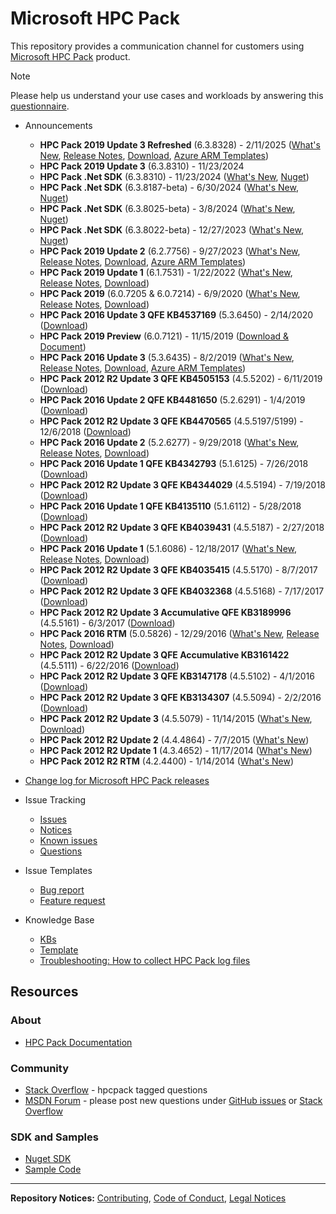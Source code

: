# Microsoft HPC Pack
This repository provides a communication channel for customers using [Microsoft HPC Pack](https://aka.ms/hpcpack) product.

>[!NOTE]
> Please help us understand your use cases and workloads by answering this [questionnaire](https://forms.office.com/r/jhq5NGQwEM?origin=lprLink).

* Announcements
    * **HPC Pack 2019 Update 3 Refreshed** (6.3.8328) - 2/11/2025 ([What's New](https://docs.microsoft.com/en-us/powershell/high-performance-computing/what-s-new-in-hpc-pack-2019-update-3?view=hpc19-ps), [Release Notes](https://docs.microsoft.com/en-us/powershell/high-performance-computing/release-notes-for-hpc-pack-2019-update-3?view=hpc19-ps), [Download](https://www.microsoft.com/en-us/download/details.aspx?id=106334), [Azure ARM Templates](https://github.com/Azure/hpcpack-template/tree/master))
    * **HPC Pack 2019 Update 3** (6.3.8310) - 11/23/2024
    * **HPC Pack .Net SDK** (6.3.8310) - 11/23/2024 ([What's New](CHANGELOG.md#hpc-pack-net-sdk-638310---11232024), [Nuget](https://www.nuget.org/packages/Microsoft.HPC.SDK/6.3.8310))
    * **HPC Pack .Net SDK** (6.3.8187-beta) - 6/30/2024 ([What's New](CHANGELOG.md#hpc-pack-net-sdk-638187-beta---6302024), [Nuget](https://www.nuget.org/packages/Microsoft.HPC.SDK/6.3.8187-beta))
    * **HPC Pack .Net SDK** (6.3.8025-beta) - 3/8/2024 ([What's New](CHANGELOG.md#hpc-pack-net-sdk-638025-beta---382024), [Nuget](https://www.nuget.org/packages/Microsoft.HPC.SDK/6.3.8025-beta))
    * **HPC Pack .Net SDK** (6.3.8022-beta) - 12/27/2023 ([What's New](CHANGELOG.md#hpc-pack-net-sdk-638022-beta---12272023), [Nuget](https://www.nuget.org/packages/Microsoft.HPC.SDK/6.3.8022-beta))
    * **HPC Pack 2019 Update 2** (6.2.7756) - 9/27/2023 ([What's New](https://docs.microsoft.com/en-us/powershell/high-performance-computing/what-s-new-in-hpc-pack-2019-update-2?view=hpc19-ps), [Release Notes](https://docs.microsoft.com/en-us/powershell/high-performance-computing/release-notes-for-hpc-pack-2019-update-2?view=hpc19-ps), [Download](https://www.microsoft.com/en-us/download/details.aspx?id=105615), [Azure ARM Templates](https://github.com/Azure/hpcpack-template/tree/master))  
    * **HPC Pack 2019 Update 1** (6.1.7531) - 1/22/2022 ([What's New](https://docs.microsoft.com/en-us/powershell/high-performance-computing/what-s-new-in-hpc-pack-2019-update-1?view=hpc19-ps), [Release Notes](https://docs.microsoft.com/en-us/powershell/high-performance-computing/release-notes-for-hpc-pack-2019-update-1?view=hpc19-ps), [Download](https://www.microsoft.com/en-us/download/details.aspx?id=103877))  
    * **HPC Pack 2019** (6.0.7205 & 6.0.7214) - 6/9/2020 ([What's New](https://docs.microsoft.com/en-us/powershell/high-performance-computing/what-s-new-in-hpc-pack-2019?view=hpc19-ps), [Release Notes](https://docs.microsoft.com/en-us/powershell/high-performance-computing/release-notes-for-hpc-pack-2019?view=hpc19-ps), [Download](https://www.microsoft.com/en-us/download/details.aspx?id=101360))  
    * **HPC Pack 2016 Update 3 QFE KB4537169** (5.3.6450) - 2/14/2020 ([Download](https://www.microsoft.com/en-us/download/details.aspx?id=100918))
    * **HPC Pack 2019 Preview** (6.0.7121) - 11/15/2019 ([Download & Document](https://www.microsoft.com/en-us/download/details.aspx?id=100592))
    * **HPC Pack 2016 Update 3** (5.3.6435) - 8/2/2019 ([What's New](https://docs.microsoft.com/en-us/powershell/high-performance-computing/what-s-new-in-hpc-pack-2016-update-3?view=hpc16-ps), [Release Notes](https://docs.microsoft.com/en-us/powershell/high-performance-computing/release-notes-for-hpc-pack-2016-update-3?view=hpc16-ps), [Download](https://www.microsoft.com/en-us/download/details.aspx?id=58506), [Azure ARM Templates](https://github.com/Azure/hpcpack-template-2016))
    * **HPC Pack 2012 R2 Update 3 QFE KB4505153** (4.5.5202) - 6/11/2019 ([Download](https://www.microsoft.com/en-us/download/details.aspx?id=58380))
    * **HPC Pack 2016 Update 2 QFE KB4481650** (5.2.6291) - 1/4/2019 ([Download](https://www.microsoft.com/en-us/download/details.aspx?id=57703))
    * **HPC Pack 2012 R2 Update 3 QFE KB4470565** (4.5.5197/5199) - 12/6/2018 ([Download](https://www.microsoft.com/en-us/download/details.aspx?id=57602))
    * **HPC Pack 2016 Update 2** (5.2.6277) - 9/29/2018 ([What's New](https://docs.microsoft.com/en-us/powershell/high-performance-computing/what-s-new-in-hpc-pack-2016-update-2?view=hpc16-ps), [Release Notes](https://docs.microsoft.com/en-us/powershell/high-performance-computing/release-notes-for-hpc-pack-2016-update-2?view=hpc16-ps), [Download](https://www.microsoft.com/en-us/download/details.aspx?id=57344))
    * **HPC Pack 2016 Update 1 QFE KB4342793** (5.1.6125) - 7/26/2018 ([Download](https://www.microsoft.com/en-us/download/details.aspx?id=57174))
    * **HPC Pack 2012 R2 Update 3 QFE KB4344029** (4.5.5194) - 7/19/2018 ([Download](https://www.microsoft.com/en-us/download/details.aspx?id=57161))
    * **HPC Pack 2016 Update 1 QFE KB4135110** (5.1.6112) - 5/28/2018 ([Download](https://www.microsoft.com/en-us/download/details.aspx?id=56964))
    * **HPC Pack 2012 R2 Update 3 QFE KB4039431** (4.5.5187) - 2/27/2018 ([Download](https://www.microsoft.com/en-us/downlo*ad/details.aspx?id=56614))
    * **HPC Pack 2016 Update 1** (5.1.6086) - 12/18/2017 ([What's New](https://docs.microsoft.com/en-us/powershell/high-performance-computing/what-s-new-in-hpc-pack-2016-update-1?view=hpc16-ps), [Release Notes](https://docs.microsoft.com/en-us/powershell/high-performance-computing/release-notes-for-hpc-pack-2016-update-1?view=hpc16-ps), [Download](https://www.microsoft.com/en-us/download/details.aspx?id=56360))
    * **HPC Pack 2012 R2 Update 3 QFE KB4035415** (4.5.5170) - 8/7/2017 ([Download](https://www.microsoft.com/en-us/download/details.aspx?id=55714))
    * **HPC Pack 2012 R2 Update 3 QFE KB4032368** (4.5.5168) - 7/17/2017 ([Download](https://www.microsoft.com/en-us/download/details.aspx?id=55650))
    * **HPC Pack 2012 R2 Update 3 Accumulative QFE KB3189996** (4.5.5161) - 6/3/2017 ([Download](https://www.microsoft.com/en-us/download/details.aspx?id=54772))
    * **HPC Pack 2016 RTM** (5.0.5826) - 12/29/2016 ([What's New](https://docs.microsoft.com/en-us/powershell/high-performance-computing/what-s-new-in-hpc-pack-2016?view=hpc16-ps), [Release Notes](https://docs.microsoft.com/en-us/powershell/high-performance-computing/release-notes-for-hpc-pack-2016?view=hpc16-ps), [Download](https://www.microsoft.com/en-us/download/details.aspx?id=54507))
    * **HPC Pack 2012 R2 Update 3 QFE Accumulative KB3161422** (4.5.5111) - 6/22/2016 ([Download](https://www.microsoft.com/en-us/download/details.aspx?id=52983))
    * **HPC Pack 2012 R2 Update 3 QFE KB3147178** (4.5.5102) - 4/1/2016 ([Download](https://www.microsoft.com/en-us/download/details.aspx?id=51662))
    * **HPC Pack 2012 R2 Update 3 QFE KB3134307** (4.5.5094) - 2/2/2016 ([Download](https://www.microsoft.com/en-us/download/details.aspx?id=50809))
    * **HPC Pack 2012 R2 Update 3** (4.5.5079) - 11/14/2015 ([What's New](https://docs.microsoft.com/en-us/previous-versions/windows/it-pro/hpc-server-2012-R2-and-2012/mt595796(v=ws.11)), [Download](https://www.microsoft.com/download/details.aspx?id=49922))
    * **HPC Pack 2012 R2 Update 2** (4.4.4864) - 7/7/2015 ([What's New](https://docs.microsoft.com/en-us/previous-versions/windows/it-pro/hpc-server-2012-R**2-and-2012/mt269417(v=ws.11)))
    * **HPC Pack 2012 R2 Update 1** (4.3.4652) - 11/17/2014 ([What's New](https://docs.microsoft.com/en-us/previous-versions/windows/it-pro/hpc-server-2012-R2-and-2012/dn864736(v=ws.11)))
    * **HPC Pack 2012 R2 RTM** (4.2.4400) - 1/14/2014 ([What's New](https://docs.microsoft.com/en-us/previous-versions/windows/it-pro/hpc-server-2012-R2-and-2012/dn582020(v=ws.11)))


* [Change log for Microsoft HPC Pack releases](CHANGELOG.md)

* Issue Tracking
    * [Issues](https://github.com/Azure/hpcpack/issues)
    * [Notices](https://github.com/Azure/hpcpack/labels/notice)
    * [Known issues](https://github.com/Azure/hpcpack/labels/known%20issue)
    * [Questions](https://github.com/Azure/hpcpack/labels/question)

* Issue Templates
    * [Bug report](https://github.com/Azure/hpcpack/blob/master/.github/ISSUE_TEMPLATE/bug_report.md)
    * [Feature request](https://github.com/Azure/hpcpack/blob/master/.github/ISSUE_TEMPLATE/feature_request.md)

* Knowledge Base
    * [KBs](https://github.com/Azure/hpcpack/blob/master/kb)
    * [Template](kb/kb_template.md)
    * [Troubleshooting: How to collect HPC Pack log files](kb/000000_How%20to%20collect%20HPC%20Pack%20logs.md)

## Resources

### About

* [HPC Pack Documentation](https://aka.ms/hpcpack)

### Community

* [Stack Overflow](https://stackoverflow.com/questions/tagged/hpcpack) -  hpcpack tagged questions
* [MSDN Forum](https://social.microsoft.com/Forums/en-US/home?category=windowshpc) -
please post new questions under [GitHub issues](https://github.com/Azure/hpcpack/issues)
or [Stack Overflow](https://stackoverflow.com/questions/tagged/hpcpack)

### SDK and Samples

* [Nuget SDK](https://www.nuget.org/packages/Microsoft.HPC.SDK/)
* [Sample Code](https://github.com/Azure-Samples/hpcpack-samples)

* * *

**Repository Notices:** [Contributing](CONTRIBUTING.md),
[Code of Conduct](CODE_OF_CONDUCT.md), [Legal Notices](LEGAL_NOTICES.md)

